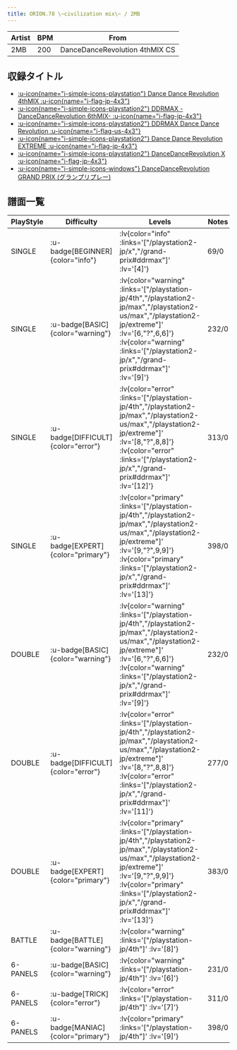 ```yaml
---
title: ORION.78 \~civilization mix\~ / 2MB
---
```


|Artist|BPM|From|
|------|---|----|
|2MB|200|DanceDanceRevolution 4thMIX CS|

## 収録タイトル

- [ :u-icon{name="i-simple-icons-playstation"} Dance Dance Revolution 4thMIX :u-icon{name="i-flag-jp-4x3"} ](/playstation-jp/4th)
- [ :u-icon{name="i-simple-icons-playstation2"} DDRMAX -DanceDanceRevolution 6thMIX- :u-icon{name="i-flag-jp-4x3"} ](/playstation2-jp/max)
- [ :u-icon{name="i-simple-icons-playstation2"} DDRMAX Dance Dance Revolution :u-icon{name="i-flag-us-4x3"} ](/playstation2-us/max)
- [ :u-icon{name="i-simple-icons-playstation2"} Dance Dance Revolution EXTREME :u-icon{name="i-flag-jp-4x3"} ](/playstation2-jp/extreme)
- [ :u-icon{name="i-simple-icons-playstation2"} DanceDanceRevolution X :u-icon{name="i-flag-jp-4x3"} ](/playstation2-jp/x)
- [ :u-icon{name="i-simple-icons-windows"} DanceDanceRevolution GRAND PRIX (グランプリプレー)](/grand-prix#ddrmax)

## 譜面一覧

|PlayStyle|Difficulty|Levels|Notes|Movie|
|---------|----------|------|-----|-----|
|SINGLE| :u-badge[BEGINNER]{color="info"} | :lv{color="info" :links='["/playstation2-jp/x","/grand-prix#ddrmax"]' :lv='[4]'} |69/0||
|SINGLE| :u-badge[BASIC]{color="warning"} | :lv{color="warning" :links='["/playstation-jp/4th","/playstation2-jp/max","/playstation2-us/max","/playstation2-jp/extreme"]' :lv='[6,"?",6,6]'}  :lv{color="warning" :links='["/playstation2-jp/x","/grand-prix#ddrmax"]' :lv='[9]'} |232/0||
|SINGLE| :u-badge[DIFFICULT]{color="error"} | :lv{color="error" :links='["/playstation-jp/4th","/playstation2-jp/max","/playstation2-us/max","/playstation2-jp/extreme"]' :lv='[8,"?",8,8]'}  :lv{color="error" :links='["/playstation2-jp/x","/grand-prix#ddrmax"]' :lv='[12]'} |313/0||
|SINGLE| :u-badge[EXPERT]{color="primary"} | :lv{color="primary" :links='["/playstation-jp/4th","/playstation2-jp/max","/playstation2-us/max","/playstation2-jp/extreme"]' :lv='[9,"?",9,9]'}  :lv{color="primary" :links='["/playstation2-jp/x","/grand-prix#ddrmax"]' :lv='[13]'} |398/0||
|DOUBLE| :u-badge[BASIC]{color="warning"} | :lv{color="warning" :links='["/playstation-jp/4th","/playstation2-jp/max","/playstation2-us/max","/playstation2-jp/extreme"]' :lv='[6,"?",6,6]'}  :lv{color="warning" :links='["/playstation2-jp/x","/grand-prix#ddrmax"]' :lv='[9]'} |232/0||
|DOUBLE| :u-badge[DIFFICULT]{color="error"} | :lv{color="error" :links='["/playstation-jp/4th","/playstation2-jp/max","/playstation2-us/max","/playstation2-jp/extreme"]' :lv='[8,"?",8,8]'}  :lv{color="error" :links='["/playstation2-jp/x","/grand-prix#ddrmax"]' :lv='[11]'} |277/0||
|DOUBLE| :u-badge[EXPERT]{color="primary"} | :lv{color="primary" :links='["/playstation-jp/4th","/playstation2-jp/max","/playstation2-us/max","/playstation2-jp/extreme"]' :lv='[9,"?",9,9]'}  :lv{color="primary" :links='["/playstation2-jp/x","/grand-prix#ddrmax"]' :lv='[13]'} |383/0||
|BATTLE| :u-badge[BATTLE]{color="warning"} | :lv{color="warning" :links='["/playstation-jp/4th"]' :lv='[8]'} |||
|6-PANELS| :u-badge[BASIC]{color="warning"} | :lv{color="warning" :links='["/playstation-jp/4th"]' :lv='[6]'} |231/0||
|6-PANELS| :u-badge[TRICK]{color="error"} | :lv{color="error" :links='["/playstation-jp/4th"]' :lv='[7]'} |311/0||
|6-PANELS| :u-badge[MANIAC]{color="primary"} | :lv{color="primary" :links='["/playstation-jp/4th"]' :lv='[9]'} |398/0||
